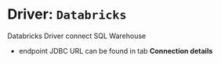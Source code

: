 # Driver: `Databricks`
Databricks Driver connect SQL Warehouse
- endpoint JDBC URL can be found in tab **Connection details**
